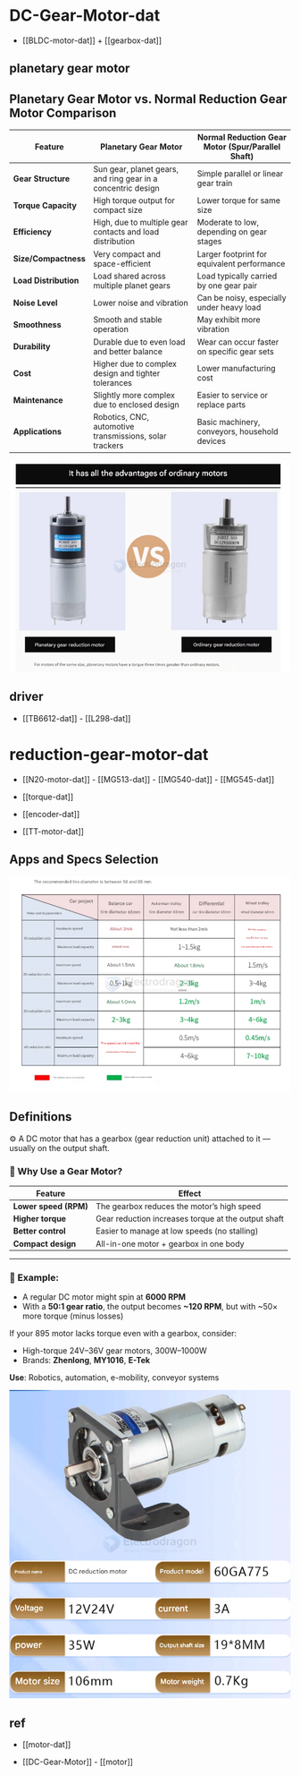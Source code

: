 
# DC-Gear-Motor-dat

- [[BLDC-motor-dat]] + [[gearbox-dat]]



## planetary gear motor

## Planetary Gear Motor vs. Normal Reduction Gear Motor Comparison

| Feature                | Planetary Gear Motor                                | Normal Reduction Gear Motor (Spur/Parallel Shaft)      |
|------------------------|------------------------------------------------------|----------------------------------------------------------|
| **Gear Structure**     | Sun gear, planet gears, and ring gear in a concentric design | Simple parallel or linear gear train                     |
| **Torque Capacity**    | High torque output for compact size                 | Lower torque for same size                              |
| **Efficiency**         | High, due to multiple gear contacts and load distribution | Moderate to low, depending on gear stages               |
| **Size/Compactness**   | Very compact and space-efficient                    | Larger footprint for equivalent performance             |
| **Load Distribution**  | Load shared across multiple planet gears            | Load typically carried by one gear pair                 |
| **Noise Level**        | Lower noise and vibration                           | Can be noisy, especially under heavy load               |
| **Smoothness**         | Smooth and stable operation                         | May exhibit more vibration                              |
| **Durability**         | Durable due to even load and better balance         | Wear can occur faster on specific gear sets             |
| **Cost**               | Higher due to complex design and tighter tolerances | Lower manufacturing cost                                |
| **Maintenance**        | Slightly more complex due to enclosed design        | Easier to service or replace parts                      |
| **Applications**       | Robotics, CNC, automotive transmissions, solar trackers | Basic machinery, conveyors, household devices           |


![](2025-06-03-01-15-03.png)


## driver 

- [[TB6612-dat]] - [[L298-dat]]


# reduction-gear-motor-dat


- [[N20-motor-dat]] - [[MG513-dat]] - [[MG540-dat]] - [[MG545-dat]]

- [[torque-dat]]

- [[encoder-dat]]

- [[TT-motor-dat]]


## Apps and Specs Selection 

![](2025-03-28-15-51-20.png)

## Definitions 

⚙️ A DC motor that has a gearbox (gear reduction unit) attached to it — usually on the output shaft.


### 🔧 Why Use a Gear Motor?

| Feature                | Effect                                               |
|------------------------|------------------------------------------------------|
| **Lower speed (RPM)**  | The gearbox reduces the motor’s high speed          |
| **Higher torque**      | Gear reduction increases torque at the output shaft |
| **Better control**     | Easier to manage at low speeds (no stalling)        |
| **Compact design**     | All-in-one motor + gearbox in one body              |

---

### 🔁 Example:

- A regular DC motor might spin at **6000 RPM**
- With a **50:1 gear ratio**, the output becomes **~120 RPM**, but with ~50× more torque (minus losses)


If your 895 motor lacks torque even with a gearbox, consider:

- High-torque 24V–36V gear motors, 300W–1000W
- Brands: **Zhenlong**, **MY1016**, **E-Tek**

**Use**: Robotics, automation, e-mobility, conveyor systems


![](2025-05-13-02-57-49.png)



## ref 

- [[motor-dat]]

- [[DC-Gear-Motor]] - [[motor]]